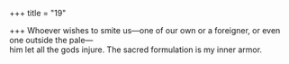 +++
title = "19"

+++
Whoever wishes to smite us—one of our own or a foreigner, or even  one outside the pale—  
him let all the gods injure. The sacred formulation is my inner armor.  